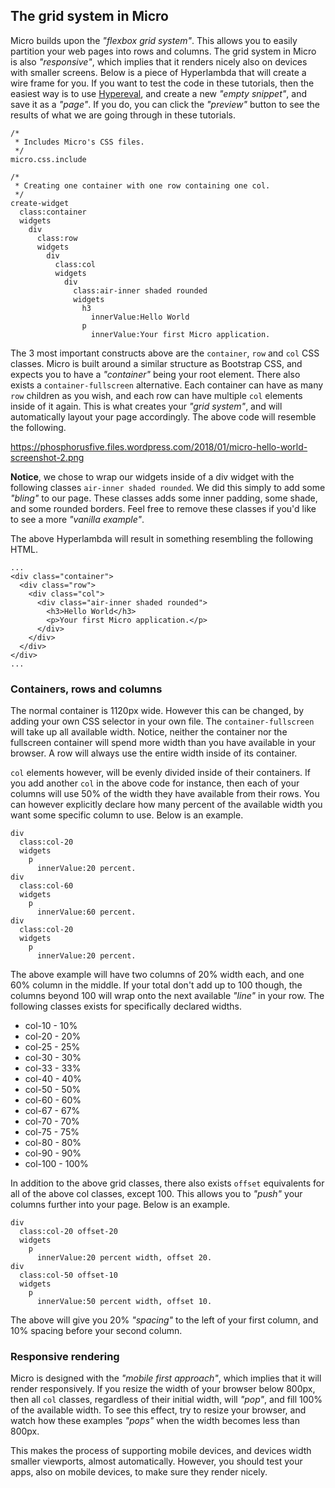 ## The grid system in Micro

Micro builds upon the _"flexbox grid system"_. This allows you to easily partition your web pages
into rows and columns. The grid system in Micro is also _"responsive"_, which implies that it
renders nicely also on devices with smaller screens. Below is a piece of Hyperlambda that will
create a wire frame for you. If you want to test the code in these tutorials, then the easiest way is
to use [Hypereval](/hypereval), and create a new _"empty snippet"_, and save it as a _"page"_. If you do,
you can click the _"preview"_ button to see the results of what we are going through in these tutorials.

```hyperlambda
/*
 * Includes Micro's CSS files.
 */
micro.css.include

/*
 * Creating one container with one row containing one col.
 */
create-widget
  class:container
  widgets
    div
      class:row
      widgets
        div
          class:col
          widgets
            div
              class:air-inner shaded rounded
              widgets
                h3
                  innerValue:Hello World
                p
                  innerValue:Your first Micro application.
```

The 3 most important constructs above are the `container`, `row` and `col` CSS classes. Micro
is built around a similar structure as Bootstrap CSS, and expects you to have a _"container"_ being
your root element. There also exists a `container-fullscreen` alternative. Each container can have 
as many `row` children as you wish, and each row can have multiple `col` elements inside of it again. 
This is what creates your _"grid system"_, and will automatically layout your page accordingly.
The above code will resemble the following.

https://phosphorusfive.files.wordpress.com/2018/01/micro-hello-world-screenshot-2.png

**Notice**, we chose to wrap our widgets inside of a div widget with the following classes `air-inner shaded rounded`.
We did this simply to add some _"bling"_ to our page. These classes adds some inner padding, some shade, 
and some rounded borders. Feel free to remove these classes if you'd like to see a more _"vanilla example"_.

The above Hyperlambda will result in something resembling the following HTML.

```htmlmixed
...
<div class="container">
  <div class="row">
    <div class="col">
      <div class="air-inner shaded rounded">
        <h3>Hello World</h3>
        <p>Your first Micro application.</p>
      </div>
    </div>
  </div>
</div>
...
```

### Containers, rows and columns

The normal container is 1120px wide. However this can be changed, by adding your own CSS selector
in your own file. The `container-fullscreen` will take up all available width. Notice, neither
the container nor the fullscreen container will spend more width than you have available in your 
browser. A row will always use the entire width inside of its container.

`col` elements however, will be evenly divided inside of their containers. If you add another `col`
in the above code for instance, then each of your columns will use 50% of the width they have available
from their rows. You can however explicitly declare how many percent of the available width you want
some specific column to use. Below is an example.

```hyperlambda
div
  class:col-20
  widgets
    p
      innerValue:20 percent.
div
  class:col-60
  widgets
    p
      innerValue:60 percent.
div
  class:col-20
  widgets
    p
      innerValue:20 percent.
```

The above example will have two columns of 20% width each, and one 60% column in the middle. If your
total don't add up to 100 though, the columns beyond 100 will wrap onto the next available _"line"_
in your row. The following classes exists for specifically declared widths.

* col-10 - 10%
* col-20 - 20%
* col-25 - 25%
* col-30 - 30%
* col-33 - 33%
* col-40 - 40%
* col-50 - 50%
* col-60 - 60%
* col-67 - 67%
* col-70 - 70%
* col-75 - 75%
* col-80 - 80%
* col-90 - 90%
* col-100 - 100%

In addition to the above grid classes, there also exists `offset` equivalents for all of the above col classes,
except 100. This allows you to _"push"_ your columns further into your page. Below is an example.

```hyperlambda
div
  class:col-20 offset-20
  widgets
    p
      innerValue:20 percent width, offset 20.
div
  class:col-50 offset-10
  widgets
    p
      innerValue:50 percent width, offset 10.
```

The above will give you 20% _"spacing"_ to the left of your first column, and 10% spacing before your
second column.

### Responsive rendering

Micro is designed with the _"mobile first approach"_, which implies that it will render responsively.
If you resize the width of your browser below 800px, then all `col` classes, regardless of their
initial width, will _"pop"_, and fill 100% of the available width. To see this effect, try to resize
your browser, and watch how these examples _"pops"_ when the width becomes less than 800px.

This makes the process of supporting mobile devices, and devices width smaller viewports, almost automatically.
However, you should test your apps, also on mobile devices, to make sure they render nicely.


